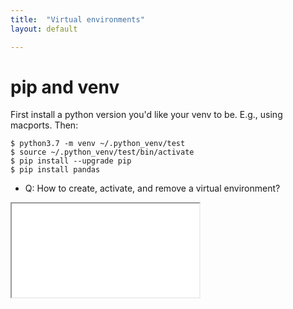 ```yaml
---
title:  "Virtual environments"
layout: default

---
```


# pip and venv

First install a python version you'd like your venv to be. E.g., using macports. Then:

```
$ python3.7 -m venv ~/.python_venv/test
$ source ~/.python_venv/test/bin/activate
$ pip install --upgrade pip
$ pip install pandas
```

- Q: How to create, activate, and remove a virtual environment?

<iframe class="autoresize nodisplay superlearn-iframe" src="{{ site.superlearn_url }}/ht/asdf2?deckname=python -- virtual environments">
    <p>Your browser does not support iframes.</p>
</iframe>
